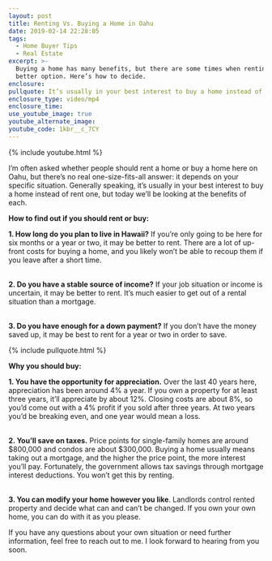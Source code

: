 ```yaml
---
layout: post
title: Renting Vs. Buying a Home in Oahu
date: 2019-02-14 22:28:05
tags:
  - Home Buyer Tips
  - Real Estate
excerpt: >-
  Buying a home has many benefits, but there are some times when renting is a
  better option. Here’s how to decide.
enclosure:
pullquote: It’s usually in your best interest to buy a home instead of rent one
enclosure_type: video/mp4
enclosure_time:
use_youtube_image: true
youtube_alternate_image:
youtube_code: 1kbr__c_7CY
---
```


{% include youtube.html %}

I’m often asked whether people should rent a home or buy a home here on Oahu, but there’s no real one-size-fits-all answer: it depends on your specific situation. Generally speaking, it’s usually in your best interest to buy a home instead of rent one, but today we’ll be looking at the benefits of each.

**How to find out if you should rent or buy:**

**1. How long do you plan to live in Hawaii?** If you’re only going to be here for six months or a year or two, it may be better to rent. There are a lot of up-front costs for buying a home, and you likely won’t be able to recoup them if you leave after a short time.

<br>**2. Do you have a stable source of income?** If your job situation or income is uncertain, it may be better to rent. It’s much easier to get out of a rental situation than a mortgage.

<br>**3. Do you have enough for a down payment?** If you don’t have the money saved up, it may be best to rent for a year or two in order to save.

{% include pullquote.html %}

**Why you should buy:**

**1. You have the opportunity for appreciation.** Over the last 40 years here, appreciation has been around 4% a year. If you own a property for at least three years, it’ll appreciate by about 12%. Closing costs are about 8%, so you’d come out with a 4% profit if you sold after three years. At two years you’d be breaking even, and one year would mean a loss.

<br>**2. You’ll save on taxes.** Price points for single-family homes are around $800,000 and condos are about $300,000. Buying a home usually means taking out a mortgage, and the higher the price point, the more interest you’ll pay. Fortunately, the government allows tax savings through mortgage interest deductions. You won’t get this by renting.

<br>**3. You can modify your home however you like**. Landlords control rented property and decide what can and can’t be changed. If you own your own home, you can do with it as you please.&nbsp;

If you have any questions about your own situation or need further information, feel free to reach out to me. I look forward to hearing from you soon.